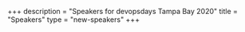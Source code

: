 +++
description = "Speakers for devopsdays Tampa Bay 2020"
title = "Speakers"
type = "new-speakers"
+++